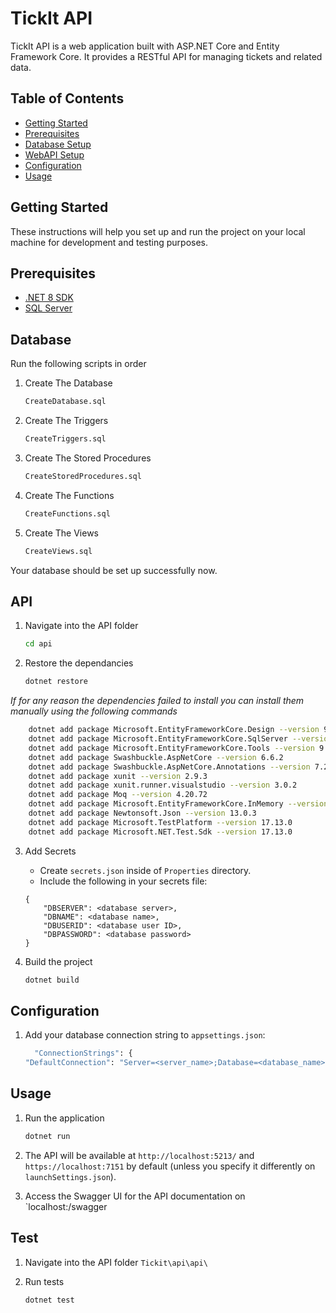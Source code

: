 # TickIt API

TickIt API is a web application built with ASP.NET Core and Entity Framework Core. It provides a RESTful API for managing tickets and related data.

## Table of Contents

- [Getting Started](#getting-started)
- [Prerequisites](#prerequisites)
- [Database Setup](#database)
- [WebAPI Setup](#api)
- [Configuration](#configuration)
- [Usage](#usage)


## Getting Started

These instructions will help you set up and run the project on your local machine for development and testing purposes.

## Prerequisites

- [.NET 8 SDK](https://dotnet.microsoft.com/download/dotnet/8.0)
- [SQL Server](https://www.microsoft.com/en-us/sql-server/sql-server-downloads)

## Database

Run the following scripts in order

1. Create The Database
    ```bash
    CreateDatabase.sql
    ```

2. Create The Triggers
    ```bash
    CreateTriggers.sql
    ```

3. Create The Stored Procedures
    ```bash
    CreateStoredProcedures.sql
    ```
    
4. Create The Functions
    ```bash
    CreateFunctions.sql
    ```

5. Create The Views
    ```bash
    CreateViews.sql
    ```

Your database should be set up successfully now.

## API

1. Navigate into the API folder
    ```bash
    cd api
    ```

2. Restore the dependancies
    ```bash
    dotnet restore
    ```

*If for any reason the dependencies failed to install you can install them manually using the following commands*
```bash
    dotnet add package Microsoft.EntityFrameworkCore.Design --version 9.0.2
    dotnet add package Microsoft.EntityFrameworkCore.SqlServer --version 9.0.2
    dotnet add package Microsoft.EntityFrameworkCore.Tools --version 9.0.2
    dotnet add package Swashbuckle.AspNetCore --version 6.6.2
    dotnet add package Swashbuckle.AspNetCore.Annotations --version 7.2.0
    dotnet add package xunit --version 2.9.3
    dotnet add package xunit.runner.visualstudio --version 3.0.2
    dotnet add package Moq --version 4.20.72
    dotnet add package Microsoft.EntityFrameworkCore.InMemory --version 9.0.2
    dotnet add package Newtonsoft.Json --version 13.0.3
    dotnet add package Microsoft.TestPlatform --version 17.13.0
    dotnet add package Microsoft.NET.Test.Sdk --version 17.13.0
```

3. Add Secrets

    * Create `secrets.json` inside of `Properties` directory.
    * Include the following in your secrets file:
    ```
    {
        "DBSERVER": <database server>,
        "DBNAME": <database name>,
        "DBUSERID": <database user ID>,
        "DBPASSWORD": <database password>
    }
    ```

4. Build the project
    ```bash
    dotnet build
    ```

## Configuration

1. Add your database connection string to `appsettings.json`:
    ```bash
      "ConnectionStrings": {
    "DefaultConnection": "Server=<server_name>;Database=<database_name>;User Id=<user_id>;Password=<password>;TrustServerCertificate=True"}
    ```

## Usage

1. Run the application
    ```bash
    dotnet run
    ```

2. The API will be available at `http://localhost:5213/` and `https://localhost:7151` by default (unless you specify it differently on `launchSettings.json`).

3. Access the Swagger UI for the API documentation on `localhost:<port>/swagger

## Test

1. Navigate into the API folder `Tickit\api\api\`

2. Run tests
    ```bash
    dotnet test
    ```

